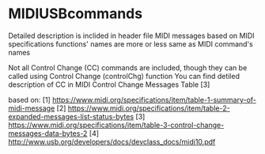 # MIDIUSBcommands

Detailed description is inclided in header file
MIDI messages based on MIDI specifications
functions' names are more or less same as MIDI command's names 

Not all Control Change (CC) commands are included, though they can be called using Control Change (controlChg) function 
You can find detiled description of CC in MIDI Control Change Messages Table [3]

based on:
[1] https://www.midi.org/specifications/item/table-1-summary-of-midi-message
[2] https://www.midi.org/specifications/item/table-2-expanded-messages-list-status-bytes
[3] https://www.midi.org/specifications/item/table-3-control-change-messages-data-bytes-2
[4] http://www.usb.org/developers/docs/devclass_docs/midi10.pdf



